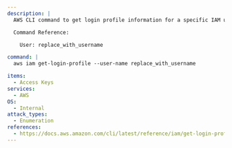 ```yaml
---
description: |
  AWS CLI command to get login profile information for a specific IAM user.

  Command Reference:

  	User: replace_with_username

command: |
  aws iam get-login-profile --user-name replace_with_username

items:
  - Access Keys
services:
  - AWS
OS:
  - Internal
attack_types:
  - Enumeration
references:
  - https://docs.aws.amazon.com/cli/latest/reference/iam/get-login-profile.html
---
```


